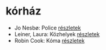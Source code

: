 # kórház

- Jo Nesbø: Police [részletek](../_details/Jo%20Nesb%C3%B8.md#id_578)
- Leiner, Laura: Közhelyek [részletek](../_details/Leiner%2C%20Laura.md#id_1481)
- Robin Cook: Kóma [részletek](../_details/Robin%20Cook.md#id_94)